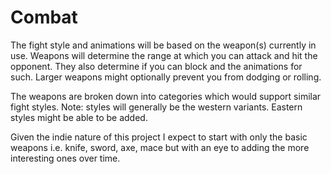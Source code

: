 # Combat

The fight style and animations will be based on the weapon(s) currently in use. Weapons will determine the range at which you can attack and hit the opponent. They also determine if you can block and the animations for such. Larger weapons might optionally prevent you from dodging or rolling.

The weapons are broken down into categories which would support similar fight styles. Note: styles will generally be the western
variants. Eastern styles might be able to be added.

Given the indie nature of this project I expect to start with only the basic weapons i.e. knife, sword, axe, mace but with an eye to adding the more interesting ones over time.
